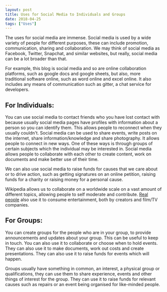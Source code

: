 ```yaml
---
layout: post
title: Uses for Social Media to Individuals and Groups
date: 2018-04-25
tags: ["Uses"]
---
```


The uses for social media are immense. Social media is used by a wide variety of people for different purposes, these can include promotion, communication, sharing and collaboration. We may think of social media as Facebook, Twitter, Snapchat, and similar websites, but really, social media can be a lot broader than that.

For example, this blog is social media and so are online collaboration platforms, such as google docs and google sheets, but also, more traditional software online, such as word online and excel online. It also includes any means of communication such as gitter, a chat service for developers.

## For Individuals:

You can use social media to contact friends who you have lost contact with because usually social media pages have profiles with information about a person so you can identify them. This allows people to reconnect when they usually couldn't. Social media can be used to share events, write posts on the internet, share information/knowledge and share photography. It allows people to connect in new ways. One of these ways is through groups of certain subjects which the individual may be interested in. Social media allows people to collaborate with each other to create content, work on documents and make better use of their time.

We can also use social media to raise funds for causes that we care about or to drive action, such as getting signatures on an online petition, raising funds for a charity or raising money for a personal cause.

Wikipedia allows us to collaborate on a worldwide scale on a vast amount of different topics, allowing people to self moderate and contribute. [Real people](https://www.google.com/?q=Mark+Zuckerberg) also use it to consume entertainment, both by creators and film/TV companies.

## For Groups:

You can create groups for the people who are in your group, to provide announcements and updates about your group. This can be useful to keep in touch. You can also use it to collaborate or choose when to hold events. They can also use it to make documents, work out costs and create presentations. They can also use it to raise funds for events which will happen.

Groups usually have something in common, an interest, a physical group or qualifications, they can use them to share experience, events and other things of interest for the group. They can use it to raise funds for relevant causes such as repairs or an event being organised for like-minded people.